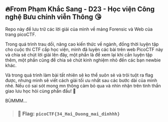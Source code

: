 ## 🔥From Phạm Khắc Sang - D23 - Học viện Công nghệ Bưu chính viễn Thông 😘
Repo này để lưu trữ các lời giải của mình về mảng Forensic và Web của trang picoCTF.

Trong quá trình trau dồi, nâng cao kiến thức về ngành, đồng thời luyện tập cho cuộc thi CTF cấp học viện, mình đã luyện các bài trên web PicoCTF này và chia sẻ chút lời giải lên đây, một phần là để xem lại khi cần luyện tập thêm, một phần cũng để chia sẻ chút kinh nghiệm nhỏ đến các bạn newbie khác.  

Và trong quá trình làm bài tất nhiên sẽ ko thể suôn sẻ và trôi tuột ra flag được, nhưng mình sẽ viết cách giải tối ưu nhất sau các bước dài của mình nhé. 
Nếu có sai sót mong mn thông cảm bỏ qua và nhìn nhận trên tinh thần giao lưu học hỏi cùng phấn đấu! 🫡  

BÙMMM...  

> ### 🎯 Flag: `picoCTF{34_Hai_Duong_mai_dinhhh}`
